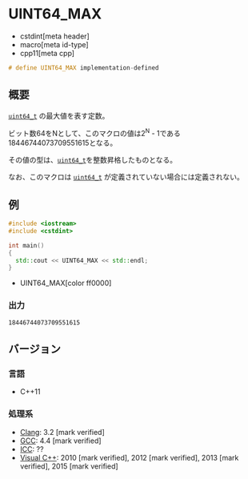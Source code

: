 # UINT64_MAX
* cstdint[meta header]
* macro[meta id-type]
* cpp11[meta cpp]

```cpp
# define UINT64_MAX implementation-defined
```

## 概要
[`uint64_t`](uint64_t.md) の最大値を表す定数。

ビット数64をNとして、このマクロの値は2<sup>N</sup> - 1である18446744073709551615となる。

その値の型は、[`uint64_t`](uint64_t.md)を整数昇格したものとなる。

なお、このマクロは [`uint64_t`](uint64_t.md) が定義されていない場合には定義されない。

## 例
```cpp example
#include <iostream>
#include <cstdint>

int main()
{
  std::cout << UINT64_MAX << std::endl;
}
```
* UINT64_MAX[color ff0000]

### 出力
```
18446744073709551615
```


## バージョン
### 言語
- C++11

### 処理系
- [Clang](/implementation.md#clang): 3.2 [mark verified]
- [GCC](/implementation.md#gcc): 4.4 [mark verified]
- [ICC](/implementation.md#icc): ??
- [Visual C++](/implementation.md#visual_cpp): 2010 [mark verified], 2012 [mark verified], 2013 [mark verified], 2015 [mark verified]


